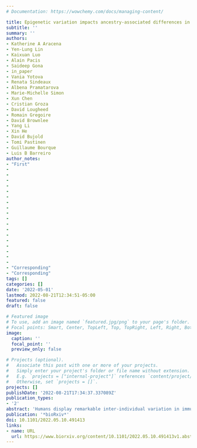 ```yaml
---
# Documentation: https://wowchemy.com/docs/managing-content/

title: Epigenetic variation impacts ancestry-associated differences in the transcriptional response to influenza infection
subtitle: ''
summary: ''
authors:
- Katherine A Aracena
- Yen-Lung Lin
- Kaixuan Luo
- Alain Pacis
- Saideep Gona
- in_paper
- Vania Yotova
- Renata Sindeaux
- Albena Pramatarova
- Marie-Michelle Simon
- Xun Chen
- Cristian Groza
- David Lougheed
- Romain Gregoire
- David Brownlee
- Yang Li
- Xin He
- David Bujold
- Tomi Pastinen
- Guillaume Bourque
- Luis B Barreiro
author_notes:
- "First"
-
-
-
-
-
-
-
-
-
-
-
-
-
-
-
-
-
-
- "Corresponding"
- "Corresponding"
tags: []
categories: []
date: '2022-05-01'
lastmod: 2022-08-21T12:34:51-05:00
featured: false
draft: false

# Featured image
# To use, add an image named `featured.jpg/png` to your page's folder.
# Focal points: Smart, Center, TopLeft, Top, TopRight, Left, Right, BottomLeft, Bottom, BottomRight.
image:
  caption: ''
  focal_point: ''
  preview_only: false

# Projects (optional).
#   Associate this post with one or more of your projects.
#   Simply enter your project's folder or file name without extension.
#   E.g. `projects = ["internal-project"]` references `content/project/deep-learning/index.md`.
#   Otherwise, set `projects = []`.
projects: []
publishDate: '2022-08-21T17:34:37.337089Z'
publication_types:
- '2'
abstract: 'Humans display remarkable inter-individual variation in immune response when exposed to identical immune challenges. Yet, our understanding of the genetic and epigenetic factors contributing to such variation remains limited. Here we carried out in-depth genetic, epigenetic, and transcriptional profiling on primary macrophages derived from a panel of European and African-ancestry individuals before and after infection with influenza A virus (IAV). We show that baseline epigenetic profiles are strongly predictive of the transcriptional response to IAV across individuals, and that ancestry-associated differences in gene expression are tightly coupled with variation in enhancer activity. Quantitative trait locus (QTL) mapping revealed highly coordinated genetic effects on gene regulation with many cis-acting genetic variants impacting concomitantly gene expression and multiple epigenetic marks. These data reveal that ancestry-associated differences in the epigenetic landscape are genetically controlled, even more so than variation in gene expression. Lastly, we show that among QTL variants that colocalized with immune-disease loci, only 7% were gene expression QTL, the remaining corresponding to genetic variants that impact one or more epigenetic marks, which stresses the importance of considering molecular phenotypes beyond gene expression in disease-focused studies.'
publication: '*bioRxiv*'
doi: 10.1101/2022.05.10.491413
links:
- name: URL
  url: https://www.biorxiv.org/content/10.1101/2022.05.10.491413v1.abstract
---
```

